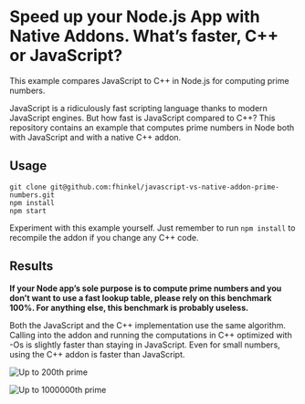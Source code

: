 # Speed up your Node.js App with Native Addons. What’s faster, C++ or JavaScript?

This example compares JavaScript to C++ in Node.js for computing prime numbers. 

JavaScript is a ridiculously fast scripting language thanks to modern JavaScript engines. But how fast is JavaScript compared to C++? This repository contains an example that computes prime numbers in Node both with JavaScript and with a native C++ addon.


## Usage

```
git clone git@github.com:fhinkel/javascript-vs-native-addon-prime-numbers.git
npm install
npm start
```

Experiment with this example yourself. Just remember to run `npm install` to recompile the addon if you change any C++ code. 

## Results

**If your Node app’s sole purpose is to compute prime numbers and you don’t want to use a fast lookup table, please rely on this benchmark 100%. For anything else, this benchmark is probably useless.**

Both the JavaScript and the C++ implementation use the same algorithm. Calling into the addon and running the computations in C++ optimized with -Os is slightly faster than staying in JavaScript. Even for small numbers, using the C++ addon is faster than JavaScript.

![Up to 200th prime](https://fhinkel.github.io/javascript-vs-native-addon-prime-numbers/first200.png)

![Up to 1000000th prime](https://fhinkel.github.io/javascript-vs-native-addon-prime-numbers/first1000000.png)

